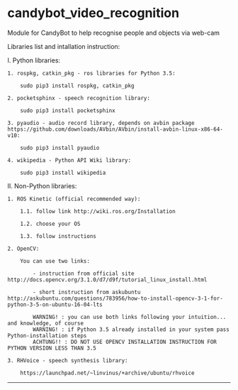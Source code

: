 # candybot_video_recognition
Module for CandyBot to help recognise people and objects via web-cam


Libraries list and intallation instruction:

I. Python libraries:
	
	1. rospkg, catkin_pkg - ros libraries for Python 3.5:
	
		sudo pip3 install rospkg, catkin_pkg
		
	2. pocketsphinx - speech recognition library:
	
		sudo pip3 install pocketsphinx
		
	3. pyaudio - audio record library, depends on avbin package https://github.com/downloads/AVbin/AVbin/install-avbin-linux-x86-64-v10:
		
		sudo pip3 install pyaudio
		
	4. wikipedia - Python API Wiki library:
		
		sudo pip3 install wikipedia
		
	
II. Non-Python libraries:

	1. ROS Kinetic (official recommended way):
		
		1.1. follow link http://wiki.ros.org/Installation
		
		1.2. choose your OS
		
		1.3. follow instructions
		
	2. OpenCV:
		
		You can use two links:
		
			- instruction from official site http://docs.opencv.org/3.1.0/d7/d9f/tutorial_linux_install.html
			
			- short instruction from askubuntu http://askubuntu.com/questions/783956/how-to-install-opencv-3-1-for-python-3-5-on-ubuntu-16-04-lts
			
			WARNING! : you can use both links following your intuition... and knowledge, of course 
			WARNING! : if Python 3.5 already installed in your system pass Python-installation steps
			ACHTUNG!! : DO NOT USE OPENCV INSTALLATION INSTRUCTION FOR PYTHON VERSION LESS THAN 3.5
		
	3. RHVoice - speech synthesis library:
	
		https://launchpad.net/~linvinus/+archive/ubuntu/rhvoice
		
	
		
-------------------------------------------------------------------------------------------------------
